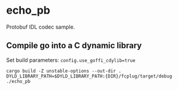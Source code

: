 # echo_pb

Protobuf IDL codec sample.

## Compile go into a C dynamic library

Set build parameters: `config.use_goffi_cdylib=true`

```shell
cargo build -Z unstable-options --out-dir .
DYLD_LIBRARY_PATH=$DYLD_LIBRARY_PATH:{DIR}/fcplug/target/debug ./echo_pb
```
